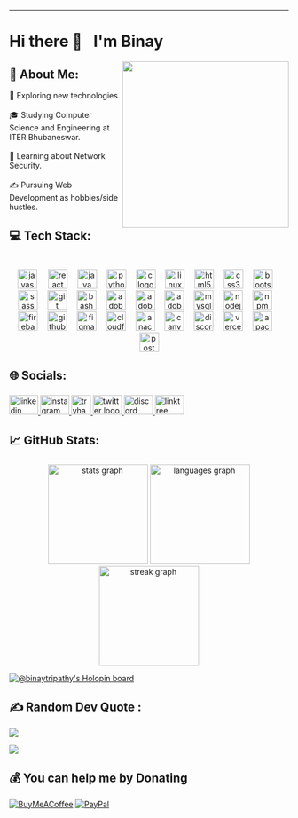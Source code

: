 <hr>

# Hi there 👋 &nbsp; I'm Binay

<img align='right' src="https://user-images.githubusercontent.com/76717116/200188908-e5fcce49-05c3-4d55-9778-ade04327ec56.gif" width="300">


<h2 align="left"> 💫 About Me: </h2>
🤔   Exploring new technologies.<br><br>🎓   Studying Computer Science and Engineering at ITER Bhubaneswar.<br><br>🌱   Learning about Network Security.<br><br>✍️   Pursuing Web Development as hobbies/side hustles.

<h2 align="left">💻 Tech Stack:</h2>

###

<br clear="both">

<div align="center">
  <img src="https://cdn.jsdelivr.net/gh/devicons/devicon/icons/javascript/javascript-original.svg" height="35" alt="javascript logo"  />
  <img width="12" />
  <img src="https://cdn.jsdelivr.net/gh/devicons/devicon/icons/react/react-original.svg" height="35" alt="react logo"  />
  <img width="10" />
  <img src="https://cdn.jsdelivr.net/gh/devicons/devicon/icons/java/java-original.svg" height="35" alt="java logo"  />
  <img width="10" />
  <img src="https://cdn.jsdelivr.net/gh/devicons/devicon/icons/python/python-original.svg" height="35" alt="python logo"  />
  <img width="10" />
  <img src="https://cdn.jsdelivr.net/gh/devicons/devicon/icons/c/c-original.svg" height="35" alt="c logo"  />
  <img width="10" />
  <img src="https://cdn.jsdelivr.net/gh/devicons/devicon/icons/linux/linux-original.svg" height="35" alt="linux logo"  />
  <img width="10" />
  <img src="https://cdn.jsdelivr.net/gh/devicons/devicon/icons/html5/html5-original.svg" height="35" alt="html5 logo"  />
  <img width="10" />
  <img src="https://cdn.jsdelivr.net/gh/devicons/devicon/icons/css3/css3-original.svg" height="35" alt="css3 logo"  />
  <img width="10" />
  <img src="https://cdn.jsdelivr.net/gh/devicons/devicon/icons/bootstrap/bootstrap-original.svg" height="35" alt="bootstrap logo"  />
  <img width="10" />
  <img src="https://cdn.jsdelivr.net/gh/devicons/devicon/icons/sass/sass-original.svg" height="35" alt="sass logo"  />
  <img width="10" />
  <img src="https://cdn.jsdelivr.net/gh/devicons/devicon/icons/git/git-original.svg" height="35" alt="git logo"  />
  <img width="10" />
  <img src="https://skillicons.dev/icons?i=bash" height="35" alt="bash logo"  />
  <img width="10" />
  <img src="https://skillicons.dev/icons?i=ps" height="35" alt="adobephotoshop logo"  />
  <img width="10" />
  <img src="https://skillicons.dev/icons?i=pr" height="35" alt="adobepremierepro logo"  />
  <img width="10" />
  <img src="https://skillicons.dev/icons?i=ai" height="35" alt="adobeillustrator logo"  />
  <img width="10" />
  <img src="https://cdn.jsdelivr.net/gh/devicons/devicon/icons/mysql/mysql-original.svg" height="35" alt="mysql logo"  />
  <img width="10" />
  <img src="https://cdn.jsdelivr.net/gh/devicons/devicon/icons/nodejs/nodejs-original.svg" height="35" alt="nodejs logo"  />
  <img width="10" />
  <img src="https://cdn.jsdelivr.net/gh/devicons/devicon/icons/npm/npm-original-wordmark.svg" height="35" alt="npm logo"  />
  <img width="10" />
  <img src="https://skillicons.dev/icons?i=firebase" height="35" alt="firebase logo"  />
  <img width="10" />
  <img src="https://skillicons.dev/icons?i=github" height="35" alt="github logo"  />
  <img width="10" />
  <img src="https://cdn.jsdelivr.net/gh/devicons/devicon/icons/figma/figma-original.svg" height="35" alt="figma logo"  />
  <img width="10" />
  <img src="https://skillicons.dev/icons?i=cloudflare" height="35" alt="cloudflare logo"  />
  <img width="10" />
  <img src="https://cdn.jsdelivr.net/gh/devicons/devicon/icons/anaconda/anaconda-original.svg" height="35" alt="anaconda logo"  />
  <img width="10" />
  <img src="https://cdn.jsdelivr.net/gh/devicons/devicon/icons/canva/canva-original.svg" height="35" alt="canva logo"  />
  <img width="10" />
  <img src="https://skillicons.dev/icons?i=discord" height="35" alt="discord logo"  />
  <img width="10" />
  <img src="https://skillicons.dev/icons?i=vercel" height="35" alt="vercel logo"  />
  <img width="10" />
  <img src="https://cdn.simpleicons.org/apache/D22128" height="35" alt="apache logo"  />
  <img width="10" />
  <img src="https://skillicons.dev/icons?i=postman" height="35" alt="postman logo"  />
</div>

###

<h2 align="left">🌐 Socials:</h2>

###

<div align="left" text-decoration="none">
  <a href = "https://linkedin.com/in/binaytripathy">
  <img src="https://raw.githubusercontent.com/maurodesouza/profile-readme-generator/master/src/assets/icons/social/linkedin/default.svg" width="52" height="35" alt="linkedin logo"  />
  </a>
  <a href = "https://instagram.com/binay__tripathy">
  <img src="https://raw.githubusercontent.com/maurodesouza/profile-readme-generator/master/src/assets/icons/social/instagram/default.svg" width="52" height="35" alt="instagram logo"  />
  </a>
  <a href = "https://tryhackme.com/p/allergyminor34" width="52">
  <img src="https://tryhackme.com/img/logo/thm_logo_circle.png" height="35" alt="tryhackme logo"  />
  </a>
  <a href = "https://twitter.com/tripathy_binay">
  <img src="https://raw.githubusercontent.com/maurodesouza/profile-readme-generator/master/src/assets/icons/social/twitter/default.svg" width="52" height="35" alt="twitter logo"  />
  </a>
  <a href = "https://discordapp.com/users/494547749232967680">
  <img src="https://raw.githubusercontent.com/maurodesouza/profile-readme-generator/master/src/assets/icons/social/discord/default.svg" width="52" height="35" alt="discord logo"  />
  </a>
  <a href = "https://linktr.ee/binaytripathy">
  <img src="https://raw.githubusercontent.com/maurodesouza/profile-readme-generator/master/src/assets/icons/social/linktree/default.svg" width="52" height="35" alt="linktree logo"  />
  </a>
</div>

###

<h2 align="left">📈 GitHub Stats:</h2>

###

<div align="center">
  <img src="https://github-readme-stats.vercel.app/api?username=binay-tripathy&theme=highcontrast&disable_animations=false&show_icons=true&hide_border=true&include_all_commits=true&count_private=true&custom_title=My%20Stats" height="180" alt="stats graph"  />
  <img src="https://github-readme-stats.vercel.app/api/top-langs?username=binay-tripathy&locale=en&hide_title=false&layout=compact&card_width=320&langs_count=6&theme=highcontrast&hide_border=true&order=2" height="180" alt="languages graph"  />
  <img src="https://streak-stats.demolab.com?user=binay-tripathy&locale=en&mode=daily&theme=highcontrast&hide_border=true&border_radius=6&date_format=j M[ Y]&order=3" height="180" alt="streak graph"  />
</div>


[![@binaytripathy's Holopin board](https://holopin.io/api/user/board?user=binaytripathy)](https://holopin.io/@binaytripathy)

###


###

<h2 align="left">✍️ Random Dev Quote : </h2>

![](https://quotes-github-readme.vercel.app/api?type=horizontal&theme=dark)

[![](https://visitcount.itsvg.in/api?id=binay-tripathy&icon=0&color=2)](https://visitcount.itsvg.in)

###

<h2 align="left"> 💰 You can help me by Donating </h2>

  [![BuyMeACoffee](https://img.shields.io/badge/Buy%20Me%20a%20Coffee-ffdd00?style=for-the-badge&logo=buy-me-a-coffee&logoColor=black)](https://buymeacoffee.com/binaytripathy) [![PayPal](https://img.shields.io/badge/PayPal-00457C?style=for-the-badge&logo=paypal&logoColor=white)](https://paypal.me/binaytripathy123) 

###
